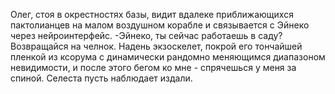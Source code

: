 Олег, стоя в окрестностях базы, видит вдалеке приближающихся пактолианцев на малом воздушном корабле и связывается с Эйнеко через нейроинтерфейс.
-Эйнеко, ты сейчас работаешь в саду? Возвращайся на челнок. Надень экзоскелет, покрой его тончайшей пленкой из ксорума с динамически рандомно меняющимся диапазоном невидимости, и после этого бегом ко мне - спрячешься у меня за спиной. Селеста пусть наблюдает издали. 